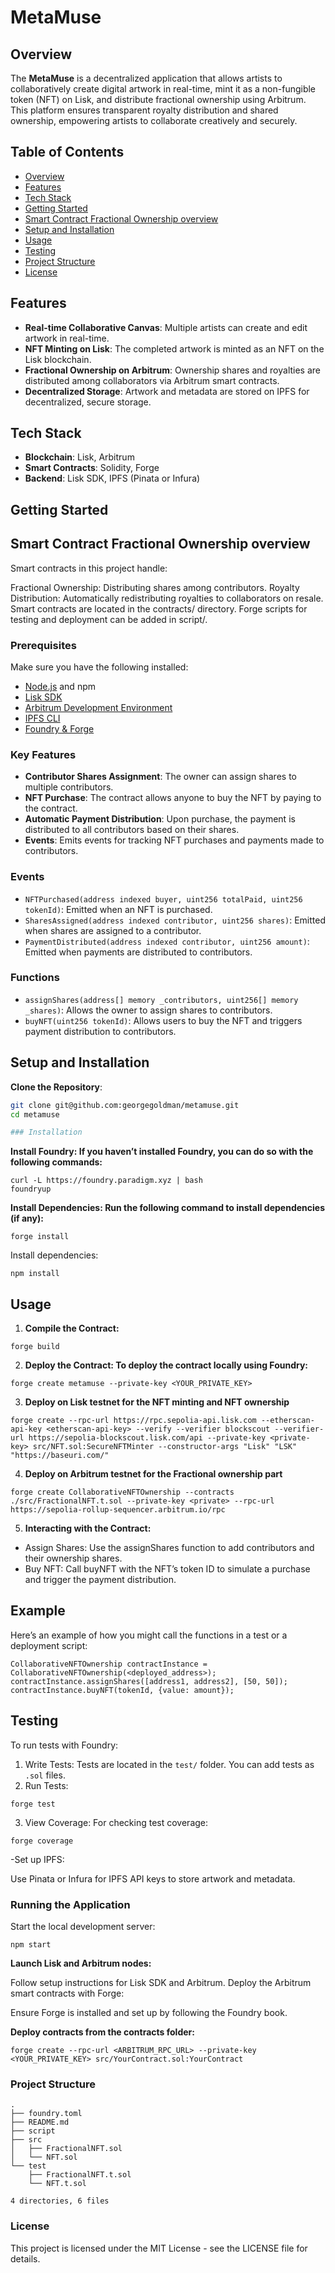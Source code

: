 # MetaMuse

## Overview
The **MetaMuse** is a decentralized application that allows artists to collaboratively create digital artwork in real-time, mint it as a non-fungible token (NFT) on Lisk, and distribute fractional ownership using Arbitrum. This platform ensures transparent royalty distribution and shared ownership, empowering artists to collaborate creatively and securely.

## Table of Contents
- [Overview](#overview)
- [Features](#features)
- [Tech Stack](#tech-stack)
- [Getting Started](#getting-started)
- [Smart Contract Fractional Ownership overview](#smart-contract-development)
- [Setup and Installation](#setup-and-installation)
- [Usage](#usage)
- [Testing](#testing)
- [Project Structure](#project-structure)
- [License](#license)

## Features
- **Real-time Collaborative Canvas**: Multiple artists can create and edit artwork in real-time.
- **NFT Minting on Lisk**: The completed artwork is minted as an NFT on the Lisk blockchain.
- **Fractional Ownership on Arbitrum**: Ownership shares and royalties are distributed among collaborators via Arbitrum smart contracts.
- **Decentralized Storage**: Artwork and metadata are stored on IPFS for decentralized, secure storage.

## Tech Stack
- **Blockchain**: Lisk, Arbitrum
- **Smart Contracts**: Solidity, Forge
- **Backend**: Lisk SDK, IPFS (Pinata or Infura)

## Getting Started

## Smart Contract Fractional Ownership overview
Smart contracts in this project handle:

Fractional Ownership: Distributing shares among contributors.
Royalty Distribution: Automatically redistributing royalties to collaborators on resale.
Smart contracts are located in the contracts/ directory. Forge scripts for testing and deployment can be added in script/.

### Prerequisites
Make sure you have the following installed:
- [Node.js](https://nodejs.org/) and npm
- [Lisk SDK](https://lisk.io/)
- [Arbitrum Development Environment](https://developer.offchainlabs.com/)
- [IPFS CLI](https://docs.ipfs.io/install/)
- [Foundry & Forge](https://book.getfoundry.sh/)


### Key Features

- **Contributor Shares Assignment**: The owner can assign shares to multiple contributors.
- **NFT Purchase**: The contract allows anyone to buy the NFT by paying to the contract.
- **Automatic Payment Distribution**: Upon purchase, the payment is distributed to all contributors based on their shares.
- **Events**: Emits events for tracking NFT purchases and payments made to contributors.

### Events

- `NFTPurchased(address indexed buyer, uint256 totalPaid, uint256 tokenId)`: Emitted when an NFT is purchased.
- `SharesAssigned(address indexed contributor, uint256 shares)`: Emitted when shares are assigned to a contributor.
- `PaymentDistributed(address indexed contributor, uint256 amount)`: Emitted when payments are distributed to contributors.

### Functions

- `assignShares(address[] memory _contributors, uint256[] memory _shares)`: Allows the owner to assign shares to contributors.
- `buyNFT(uint256 tokenId)`: Allows users to buy the NFT and triggers payment distribution to contributors.

## Setup and Installation
 **Clone the Repository**:
   ```bash
   git clone git@github.com:georgegoldman/metamuse.git
   cd metamuse

### Installation
   ```
**Install Foundry: If you haven’t installed Foundry, you can do so with the following commands:**
```
curl -L https://foundry.paradigm.xyz | bash
foundryup
```

**Install Dependencies: Run the following command to install dependencies (if any):**
```
forge install
```


Install dependencies:
```
npm install
```

## Usage

1. **Compile the Contract:**
```
forge build
```
2. **Deploy the Contract: To deploy the contract locally using Foundry:**
```
forge create metamuse --private-key <YOUR_PRIVATE_KEY>
```
3. **Deploy on Lisk testnet for the NFT minting and NFT ownership**
```
forge create --rpc-url https://rpc.sepolia-api.lisk.com --etherscan-api-key <etherscan-api-key> --verify --verifier blockscout --verifier-url https://sepolia-blockscout.lisk.com/api --private-key <private-key> src/NFT.sol:SecureNFTMinter --constructor-args "Lisk" "LSK" "https://baseuri.com/"
```
4. **Deploy on Arbitrum testnet for the Fractional ownership part**
```
forge create CollaborativeNFTOwnership --contracts ./src/FractionalNFT.t.sol --private-key <private> --rpc-url https://sepolia-rollup-sequencer.arbitrum.io/rpc
```

5. **Interacting with the Contract:**
- Assign Shares: Use the assignShares function to add contributors and their ownership shares.
- Buy NFT: Call buyNFT with the NFT’s token ID to simulate a purchase and trigger the payment distribution.

## Example
Here’s an example of how you might call the functions in a test or a deployment script:
```
CollaborativeNFTOwnership contractInstance = CollaborativeNFTOwnership(<deployed_address>);
contractInstance.assignShares([address1, address2], [50, 50]);
contractInstance.buyNFT(tokenId, {value: amount});
```

## Testing
To run tests with Foundry:
1. Write Tests: Tests are located in the ```test/``` folder. You can add tests as ```.sol``` files.
2. Run Tests:
```
forge test
```
3. View Coverage: For checking test coverage:
```
forge coverage
```

-Set up IPFS:

Use Pinata or Infura for IPFS API keys to store artwork and metadata.
### Running the Application
Start the local development server:

```
npm start
```
**Launch Lisk and Arbitrum nodes:**

Follow setup instructions for Lisk SDK and Arbitrum.
Deploy the Arbitrum smart contracts with Forge:

Ensure Forge is installed and set up by following the Foundry book.

**Deploy contracts from the contracts folder:**
```
forge create --rpc-url <ARBITRUM_RPC_URL> --private-key <YOUR_PRIVATE_KEY> src/YourContract.sol:YourContract
```

### Project Structure
```
.
├── foundry.toml
├── README.md
├── script
├── src
│   ├── FractionalNFT.sol
│   └── NFT.sol
└── test
    ├── FractionalNFT.t.sol
    └── NFT.t.sol

4 directories, 6 files

```
### License
This project is licensed under the MIT License - see the LICENSE file for details.


